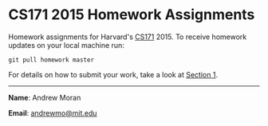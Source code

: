 CS171 2015 Homework Assignments
===

Homework assignments for Harvard's [CS171](http://www.cs171.org/2015/index.html) 2015. To receive homework updates on your local machine run:

```
git pull homework master
```

For details on how to submit your work, take a look at [Section 1](https://github.com/CS171/2015-cs171-homework/tree/master/section1).

---
**Name**: Andrew Moran

**Email**: andrewmo@mit.edu
